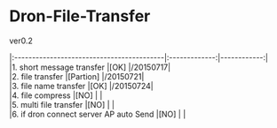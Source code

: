 # Dron-File-Transfer
ver0.2

|:------------------------------------------|:-------------:|------------:|  
|1. short message transfer                 |[OK]         |/20150717|  
|2. file transfer			                    |[Partion]    |/20150721|  
|3. file name transfer			                |[OK]         |/20150724|  
|4. file compress			                    |[NO]         |  |  
|5. multi file transfer			              |[NO]         |  |  
|6. if dron connect server AP auto Send 	  |[NO]	        | |   
